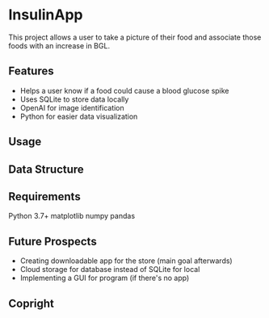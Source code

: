 # InsulinApp

This project allows a user to take a picture of their food and associate those foods with an increase in BGL. 

## Features
- Helps a user know if a food could cause a blood glucose spike
- Uses SQLite to store data locally
- OpenAI for image identification
- Python for easier data visualization


## Usage


## Data Structure


## Requirements
Python 3.7+
matplotlib
numpy
pandas

## Future Prospects
- Creating downloadable app for the store (main goal afterwards)
- Cloud storage for database instead of SQLite for local
- Implementing a GUI for program (if there's no app)

## Copright

